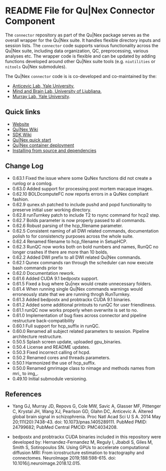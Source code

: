 # README File for Qu|Nex Connector Component

The `connector` repository as part of the Qu|Nex package serves as the overall wrapper 
for the Qu|Nex suite. It handles flexible directory inputs and session lists. 
The `connector` code supports various functionality across the Qu|Nex suite, 
including data organization, QC, preprocessing, various analyses etc. 
The wrapper code is flexible and can be updated by adding functions developed around 
other Qu|Nex suite tools (e.g. `niutilities` or `nitools` Qu|Nex submodules).

The Qu|Nex `connector` code is is co-developed and co-maintained by the:

* [Anticevic Lab, Yale University](http://anticeviclab.yale.edu/),
* [Mind and Brain Lab, University of Ljubljana](http://psy.ff.uni-lj.si/mblab/en),
* [Murray Lab, Yale University](https://medicine.yale.edu/lab/murray/).


Quick links
-----------

* [Website](http://qunex.yale.edu/)
* [Qu|Nex Wiki](https://bitbucket.org/oriadev/qunex/wiki/Home)
* [SDK Wiki](https://bitbucket.org/oriadev/qunexsdk/wiki/Home)
* [Qu|Nex quick start](https://bitbucket.org/oriadev/qunex/wiki/Overview/QuickStart.md)
* [Qu|Nex container deployment](https://bitbucket.org/oriadev/qunex/wiki/Overview/Installation.md)
* [Installing from source and dependencies](https://bitbucket.org/oriadev/qunex/wiki/Overview/Installation.md)


Change Log
----------

* 0.63.1  Fixed the issue where some QuNex functions did not create a runlog or a comlog.
* 0.63.0  Added support for processing post mortem macaque images.
* 0.62.10 BOLDcomputeFC now reports errors in a QuNex compliant fashion.
* 0.62.9  qunex.sh patched to include pushd and popd functionality to preserve initial user working directory.
* 0.62.8  runTurnkey patch to include T2 to rsync command for hcp2 step.
* 0.62.7  Bolds parameter is now properly passed to all commands.
* 0.62.6  Robust parsing of the hcp_filename parameter.
* 0.62.5  Consistent naming of all DWI related commands, documentation polish to for consistencty purposes across the whole suite.
* 0.62.4  Renamed filename to hcp_filename in SetupHCP.
* 0.62.3  RunQC now works both on bold numbers and names, RunQC no longer crashes if there are more than 10 bolds.
* 0.62.2  Added DWI prefix to all DWI related Qu|Nex commands.
* 0.62.1  Qunex commands ran through the scheduler can now execute bash commands prior to 
* 0.62.0  Documentation rework.
* 0.61.6  Added CUDA 9.1 bedpostx support.
* 0.61.5  Fixed a bug where Qu|nex would create unnecessary folders.
* 0.61.4  When running single Qu|Nex commands warnings would erroneously state that we are running throgh RunTurnkey.
* 0.61.3  Added bedpostx and probtrackx CUDA 9.1 binaries.
* 0.61.2  Added some additional printouts to runQC for user friendliness.
* 0.61.1  runQC now works properly when overwrite is set to no.
* 0.61.0  Implementation of bug fixes across connector and pipeline restructure back-compatibility
* 0.60.1  Full support for hcp_suffix in runQC.
* 0.60.0  Renamed all subject related parameters to session. Pipeline architecture restructure.
* 0.50.5  Splash screen update, uploaded gpu_binaries.
* 0.50.4  License and README updates.
* 0.50.3  Fixed incorrect calling of hcpd.
* 0.50.2  Renamed cores and threads parameters.
* 0.50.1  Harmonized the use of hcp_suffix.
* 0.50.0  Renamed gmrimage class to nimage and methods names from mri_ to img_.
* 0.49.10 Initial submodule versioning.


References
----------

* Yang GJ, Murray JD, Repovs G, Cole MW, Savic A, Glasser MF, Pittenger C,
Krystal JH, Wang XJ, Pearlson GD, Glahn DC, Anticevic A. Altered global brain
signal in schizophrenia. Proc Natl Acad Sci U S A. 2014 May 20;111(20):7438-43.
doi: 10.1073/pnas.1405289111. PubMed PMID: 24799682; PubMed Central PMCID:
PMC4034208.

* bedpostx and probtrackx CUDA binaries included in this repository were
developed by: Hernandez-Fernandez M, Reguly I, Jbabdi S, Giles M, Smith S,
Sotiropoulos SN. Using GPUs to accelerate computational diffusion MRI: From 
icrostructure estimation to tractography and connectomes. NeuroImage
2019;188:598-615. doi: 10.1016/j.neuroimage.2018.12.015.

